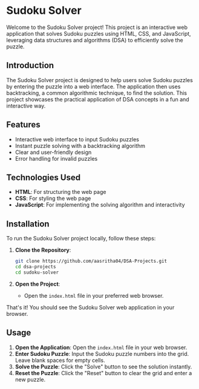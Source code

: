 # Sudoku Solver

Welcome to the Sudoku Solver project! This project is an interactive web application that solves Sudoku puzzles using HTML, CSS, and JavaScript, leveraging data structures and algorithms (DSA) to efficiently solve the puzzle.

## Introduction

The Sudoku Solver project is designed to help users solve Sudoku puzzles by entering the puzzle into a web interface. The application then uses backtracking, a common algorithmic technique, to find the solution. This project showcases the practical application of DSA concepts in a fun and interactive way.

## Features

- Interactive web interface to input Sudoku puzzles
- Instant puzzle solving with a backtracking algorithm
- Clear and user-friendly design
- Error handling for invalid puzzles

## Technologies Used

- **HTML**: For structuring the web page
- **CSS**: For styling the web page
- **JavaScript**: For implementing the solving algorithm and interactivity

## Installation

To run the Sudoku Solver project locally, follow these steps:

1. **Clone the Repository**:
    ```bash
    git clone https://github.com/aasritha04/DSA-Projects.git
    cd dsa-projects
    cd sudoku-solver
    ```

2. **Open the Project**:
    - Open the `index.html` file in your preferred web browser.

That's it! You should see the Sudoku Solver web application in your browser.

## Usage

1. **Open the Application**: Open the `index.html` file in your web browser.
2. **Enter Sudoku Puzzle**: Input the Sudoku puzzle numbers into the grid. Leave blank spaces for empty cells.
3. **Solve the Puzzle**: Click the "Solve" button to see the solution instantly.
4. **Reset the Puzzle**: Click the "Reset" button to clear the grid and enter a new puzzle.
